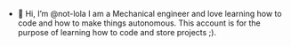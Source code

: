 - 👋 Hi, I’m @not-lola
    I am a Mechanical engineer and love learning how to code and how to make things autonomous.
    This account is for the purpose of learning how to code and store projects ;). 


<!---
not-lola/not-lola is a ✨ special ✨ repository because its `README.md` (this file) appears on your GitHub profile.
You can click the Preview link to take a look at your changes.
--->
